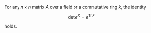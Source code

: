 For any $n\times n$ matrix $A$ over a field or a commutative ring $k$, the identity

$$
\det e^X = e^{\mathop{\mathrm{Tr}} X}
$$

holds.
